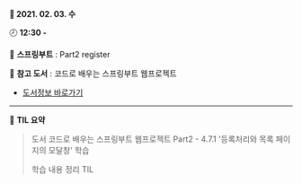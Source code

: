 **:date: 2021. 02. 03. 수**

:clock8: **12:30 -**

:bookmark_tabs: **스프링부트** : Part2 register

:green_book: **참고 도서** : 코드로 배우는 스프링부트 웹프로젝트

* [도서정보 바로가기](http://www.kyobobook.co.kr/product/detailViewKor.laf?ejkGb=KOR&mallGb=KOR&barcode=9791189184070&orderClick=LEA&Kc=)

---



:bookmark_tabs: **TIL 요약**

> 도서 코드로 배우는 스프링부트 웹프로젝트 Part2 - 4.7.1 '등록처리와 목록 페이지의 모달창' 학습
>
> 학습 내용 정리 TIL


